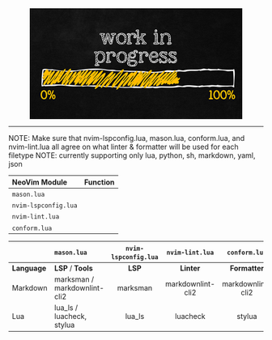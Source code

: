 
<!--
Maintainer:   jeffskinnerbox@yahoo.com / www.jeffskinnerbox.me
Version:      0.0.1
-->

<div align="center">
<img src="https://raw.githubusercontent.com/jeffskinnerbox/blog/main/content/images/banners-bkgrds/work-in-progress.jpg" title="These materials require additional work and are not ready for general use." align="center" width=420px height=219px>
</div>

---------------

NOTE: Make sure that nvim-lspconfig.lua, mason.lua, conform.lua, and nvim-lint.lua all agree on what linter & formatter will be used for each filetype
NOTE: currently supporting only lua, python, sh, markdown, yaml, json

| NeoVim Module        | Function |
|:---------------------|:---------|
| `mason.lua`          |          |
| `nvim-lspconfig.lua` |          |
| `nvim-lint.lua`      |          |
| `conform.lua`        |          |

|             |           `mason.lua`                | `nvim-lspconfig.lua`  |  `nvim-lint.lua`   |  `conform.lua`    |
|:------------|:-------------------------------------|:---------------------:|:-----------------:|:------------------:|
|**Language** | **LSP**  /  **Tools**                |        **LSP**        | **Linter**        |  **Formatter**     |
| Markdown    | marksman /  markdownlint-cli2        |        marksman       | markdownlint-cli2 |  markdownlint-cli2 |
| Lua         | lua_ls   /  luacheck, stylua         |        lua_ls         | luacheck          |  stylua            |
<!--
| Markdown    | marksman /  markdownlint             |        marksman       | markdownlint      |  markdownlint      |
| Python      | pyright  /  pylint, isort, black     |        pyright        | pylint            |  isort, black      |
| Shell       | bashls   /  shellcheck, beautysh     |        bashls         | shellcheck        |  beautysh          |
| Yaml        | yamlls   /  yamllint, yamlfix        |        yamlls         | yamllint          |  yamlfix           |
| Json        | jsonls   /  jsonlint, prettier       |        jsonls         | jsonlint          |  prettier          |
| HTML        | emmet_ls /  htmllint, htmlbeautifier |        emmet_ls       |        ???        |  ???               |
-->     

